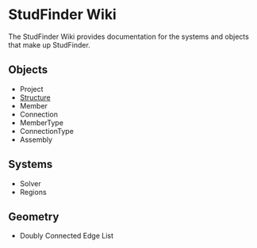 # StudFinder Wiki

The StudFinder Wiki provides documentation for the systems and objects that make up StudFinder.

## Objects

- Project
- [Structure](./Objects-Structure.md)
- Member
- Connection
- MemberType
- ConnectionType
- Assembly

## Systems

- Solver
- Regions

## Geometry

- Doubly Connected Edge List

